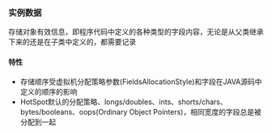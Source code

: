 ### 实例数据 ####
存储对象有效信息，即程序代码中定义的各种类型的字段内容，无论是从父类继承下来的还是在子类中定义的，都需要记录

#### 特性 ####
- 存储顺序受虚拟机分配策略参数(FieldsAllocationStyle)和字段在JAVA源码中定义的顺序的影响
- HotSpot默认的分配策略、longs/doubles、ints、shorts/chars、bytes/booleans、oops(Ordinary Object Pointers)，相同宽度的字段总是被分配到一起